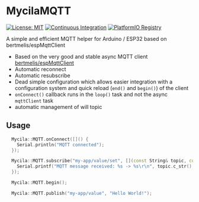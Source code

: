 # MycilaMQTT

[![License: MIT](https://img.shields.io/badge/License-MIT-yellow.svg)](https://opensource.org/licenses/MIT)
[![Continuous Integration](https://github.com/mathieucarbou/MycilaMQTT/actions/workflows/ci.yml/badge.svg)](https://github.com/mathieucarbou/MycilaMQTT/actions/workflows/ci.yml)
[![PlatformIO Registry](https://badges.registry.platformio.org/packages/mathieucarbou/library/MycilaMQTT.svg)](https://registry.platformio.org/libraries/mathieucarbou/MycilaMQTT)

A simple and efficient MQTT helper for Arduino / ESP32 based on bertmelis/espMqttClient

- Based on the very good and stable async MQTT client [bertmelis/espMqttClient](https://github.com/bertmelis/espMqttClient/)
- Automatic reconnect
- Automatic resubscribe
- Dead simple configuration which allows easier integration with a configuration system and quick reload (`end()` and `begin()`) of the client
- `onConnect()` callback runs in the `loop()` task and not the async `mqttClient` task
- automatic management of will topic

## Usage

```cpp
  Mycila::MQTT.onConnect([]() {
    Serial.println("MQTT connected");
  });

  Mycila::MQTT.subscribe("my-app/value/set", [](const String& topic, const String& payload) {
    Serial.printf("MQTT message received: %s -> %s\r\n", topic.c_str(), payload.c_str());
  });

  Mycila::MQTT.begin();
```

```c++
  Mycila::MQTT.publish("my-app/value", "Hello World!");
```
